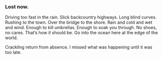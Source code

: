 ### Lost now.

Driving too fast in the rain. Slick backcountry highways. Long blind curves. Rushing to the town. Over the bridge to the shore. Rain and cold and wet and wind. Enough to kill umbrellas. Enough to soak you through. No shoes, no cares. That’s how it should be. Go into the ocean here at the edge of the world. 

Crackling return from absence. I missed what was happening until it was too late. 
